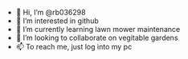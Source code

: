- 👋 Hi, I’m @rb036298
- 👀 I’m interested in github
- 🌱 I’m currently learning lawn mower maintenance
- 💞️ I’m looking to collaborate on vegitable gardens
- 📫 To reach me, just log into my pc

<!---
rb036298/rb036298 is a ✨ special ✨ repository because its `README.md` (this file) appears on your GitHub profile.
You can click the Preview link to take a look at your changes.
--->
